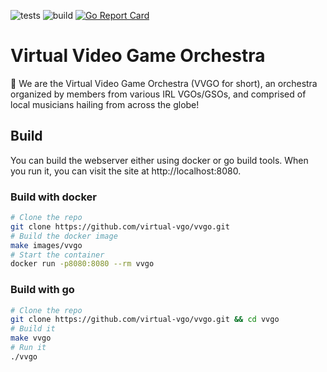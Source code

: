![tests](https://github.com/virtual-vgo/vvgo/workflows/tests/badge.svg)
![build](https://github.com/virtual-vgo/vvgo/workflows/build/badge.svg)
[![Go Report Card](https://goreportcard.com/badge/github.com/virtual-vgo/vvgo)](https://goreportcard.com/report/github.com/virtual-vgo/vvgo)

# Virtual Video Game Orchestra

:wave: We are the Virtual Video Game Orchestra (VVGO for short), an orchestra organized by members from various IRL VGOs/GSOs, and comprised of local musicians hailing from across the globe!

## Build

You can build the webserver either using docker or go build tools. 
When you run it, you can visit the site at http://localhost:8080.

### Build with docker

```sh
# Clone the repo
git clone https://github.com/virtual-vgo/vvgo.git
# Build the docker image
make images/vvgo
# Start the container
docker run -p8080:8080 --rm vvgo
```

### Build with go

```sh
# Clone the repo
git clone https://github.com/virtual-vgo/vvgo.git && cd vvgo
# Build it
make vvgo
# Run it
./vvgo
```

